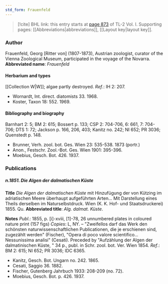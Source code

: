```yaml
---
std_form: Frauenfeld
---
```


> [!cite] BHL link: this entry starts at [page 873](https://www.biodiversitylibrary.org/page/33121004) of TL-2 Vol. I.
> Supporting pages: [[Abbreviations|abbreviations]], [[Layout key|layout key]].

### Author

Frauenfeld, Georg \[Ritter von\] (1807-1873), Austrian zoologist, curator of the Vienna Zoological Museum, participated in the voyage of the Novarra. 
**Abbreviated name**: *Frauenfeld*

#### Herbarium and types

[[Collection W|W]]; algae partly destroyed.
*Ref*.: IH 2: 207.
- Wornardt, Int. direct. diatomists 33. 1968.
- Koster, Taxon 18: 552. 1969.

#### Bibliography and biography

Barnhart 2: 5; BM 2: 615; Bossert p. 133; CSP 2: 704-706, 6: 661, 7: 704-706; DTS 1: 72; Jackson p. 166, 206, 403; Kanitz no. 242; NI 652; PR 3036; Quenstedt p. 148.
- Brunner, Verh. zool. bot. Ges. Wien 23: 535-538. 1873 (portr.)
- Anon., Festschr. Zool.-Bot. Ges. Wien 1901: 395-396.
- Moebius, Gesch. Bot. 426. 1937.

### Publications

##### n.1851. Die Algen der dalmatischen Küste

**Title**
*Die Algen der dalmatischen Küste* mit Hinzufügung der von Kützing im adriatischen Meere überhaupt aufgeführten Arten... Mit Darstellung eines Theils derselben im Naturselbstdruck. Wien (K. K. Hof- und Staatsdruckerei) 1855. Qu.
**Abbreviated title**: *Alg. dalmat. Küste*.

**Notes**
*Publ*.: 1855, p. \[i\]-xviii, \[1\]-78, 26 unnumbered plates in coloured nature print (157 figs) *Copies*: L, NY. – "Zweifellos darf das Werk den schönsten naturwissenschaftlichen Publicationen, die je erschienen sind, zugezählt werden" (Fischer), "Opera di poco valore scientifico... Nessunissima analisi" (Cesati). Preceded by "Aufzählung der Algen der dalmatinischen Küste, " 34 p., publ. in Schr. zool. bot. Ver. Wien 1854.
*Ref*.: BM 2: 615; NI 652; PR 3036; IDC 6365.
- Kanitz, Gesch. Bot. Ungarn no. 242. 1865.
- Cesati, Saggio 36. 1882.
- Fischer, Gutenberg Jahrbuch 1933: 208-209 (no. 72).
- Moebius, Gesch. Bot. p. 426. 1937.

